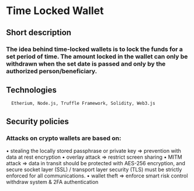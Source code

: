 # Time Locked Wallet

## Short description
### The idea behind time-locked wallets is to lock the funds for a set period of time. The amount locked in the wallet can only be withdrawn when the set date is passed and only by the authorized person/beneficiary.
     
## Technologies
      Etherium, Node.js, Truffle Framework, Solidity, Web3.js
 
## Security policies

### Attacks on crypto wallets are based on:
•	stealing the locally stored passphrase or private key ⇒ prevention with data at rest encryption
•	overlay attack ⇒ restrict screen sharing
•	MITM attack ⇒ data in transit should be protected with AES-256 encryption, and secure socket layer (SSL) / transport layer security (TLS) must be strictly enforced for all communications.
•	wallet theft ⇒ enforce smart risk control withdraw system & 2FA authentication

